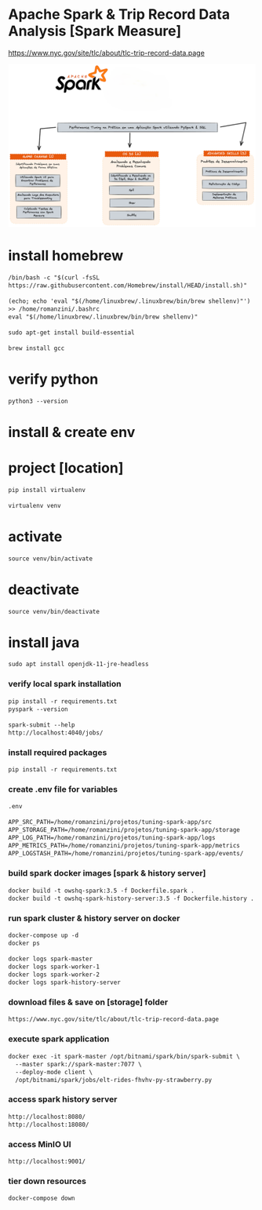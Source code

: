 # Apache Spark & Trip Record Data Analysis [Spark Measure]
https://www.nyc.gov/site/tlc/about/tlc-trip-record-data.page

![Roadmap](./docs/perf-spark.png)

# install homebrew
```shell
/bin/bash -c "$(curl -fsSL https://raw.githubusercontent.com/Homebrew/install/HEAD/install.sh)"

(echo; echo 'eval "$(/home/linuxbrew/.linuxbrew/bin/brew shellenv)"') >> /home/romanzini/.bashrc
eval "$(/home/linuxbrew/.linuxbrew/bin/brew shellenv)"

sudo apt-get install build-essential

brew install gcc
```

# verify python
```shell
python3 --version
```

# install & create env
# project [location]
```shell
pip install virtualenv

virtualenv venv
```

# activate
```shell
source venv/bin/activate
```

# deactivate
```shell
source venv/bin/deactivate
```

# install java
```shell
sudo apt install openjdk-11-jre-headless
```

### verify local spark installation
```shell
pip install -r requirements.txt
pyspark --version

spark-submit --help
http://localhost:4040/jobs/
```

### install required packages
```shell
pip install -r requirements.txt
```

### create .env file for variables
```shell
.env

APP_SRC_PATH=/home/romanzini/projetos/tuning-spark-app/src
APP_STORAGE_PATH=/home/romanzini/projetos/tuning-spark-app/storage
APP_LOG_PATH=/home/romanzini/projetos/tuning-spark-app/logs
APP_METRICS_PATH=/home/romanzini/projetos/tuning-spark-app/metrics
APP_LOGSTASH_PATH=/home/romanzini/projetos/tuning-spark-app/events/
```

### build spark docker images [spark & history server]
```shell
docker build -t owshq-spark:3.5 -f Dockerfile.spark . 
docker build -t owshq-spark-history-server:3.5 -f Dockerfile.history .
```

### run spark cluster & history server on docker
```shell
docker-compose up -d
docker ps

docker logs spark-master
docker logs spark-worker-1
docker logs spark-worker-2
docker logs spark-history-server
```

### download files & save on [storage] folder
```shell
https://www.nyc.gov/site/tlc/about/tlc-trip-record-data.page
```

### execute spark application
```shell
docker exec -it spark-master /opt/bitnami/spark/bin/spark-submit \
  --master spark://spark-master:7077 \
  --deploy-mode client \
  /opt/bitnami/spark/jobs/elt-rides-fhvhv-py-strawberry.py
```

### access spark history server
```shell
http://localhost:8080/
http://localhost:18080/
```

### access MinIO UI
```shell
http://localhost:9001/
```

### tier down resources
```shell
docker-compose down
```
